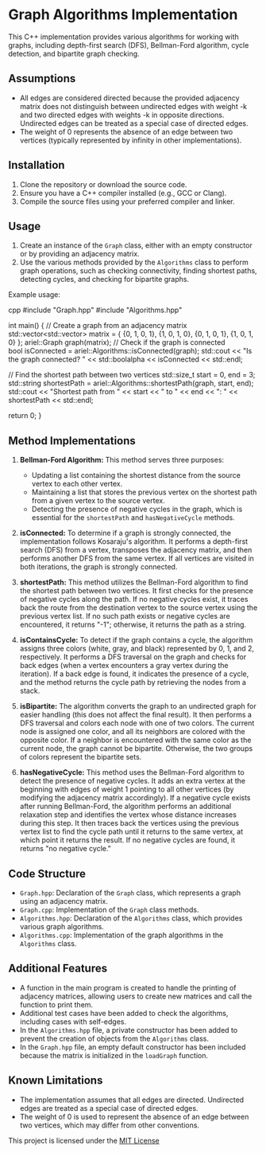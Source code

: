 # Graph Algorithms Implementation

This C++ implementation provides various algorithms for working with graphs, including depth-first search (DFS), Bellman-Ford algorithm, cycle detection, and bipartite graph checking.

## Assumptions

- All edges are considered directed because the provided adjacency matrix does not distinguish between undirected edges with weight -k and two directed edges with weights -k in opposite directions. Undirected edges can be treated as a special case of directed edges.
- The weight of 0 represents the absence of an edge between two vertices (typically represented by infinity in other implementations).

## Installation

1. Clone the repository or download the source code.
2. Ensure you have a C++ compiler installed (e.g., GCC or Clang).
3. Compile the source files using your preferred compiler and linker.

## Usage

1. Create an instance of the `Graph` class, either with an empty constructor or by providing an adjacency matrix.
2. Use the various methods provided by the `Algorithms` class to perform graph operations, such as checking connectivity, finding shortest paths, detecting cycles, and checking for bipartite graphs.

Example usage:

cpp
#include "Graph.hpp"
#include "Algorithms.hpp"

int main() {
    // Create a graph from an adjacency matrix
    std::vector<std::vector<int>> matrix = {
        {0, 1, 0, 1},
        {1, 0, 1, 0},
        {0, 1, 0, 1},
        {1, 0, 1, 0}
    };
    ariel::Graph graph(matrix);
    // Check if the graph is connected  
    bool isConnected = ariel::Algorithms::isConnected(graph);
    std::cout << "Is the graph connected? " << std::boolalpha << isConnected << std::endl;

   // Find the shortest path between two vertices 
    std::size_t start = 0, end = 3;
    std::string shortestPath = ariel::Algorithms::shortestPath(graph, start, end);
    std::cout << "Shortest path from " << start << " to " << end << ": " << shortestPath << std::endl;

  return 0;
}


## Method Implementations

1. **Bellman-Ford Algorithm:** This method serves three purposes:
   - Updating a list containing the shortest distance from the source vertex to each other vertex.
   - Maintaining a list that stores the previous vertex on the shortest path from a given vertex to the source vertex.
   - Detecting the presence of negative cycles in the graph, which is essential for the `shortestPath` and `hasNegativeCycle` methods.

2. **isConnected:** To determine if a graph is strongly connected, the implementation follows Kosaraju's algorithm. It performs a depth-first search (DFS) from a vertex, transposes the adjacency matrix, and then performs another DFS from the same vertex. If all vertices are visited in both iterations, the graph is strongly connected.

3. **shortestPath:** This method utilizes the Bellman-Ford algorithm to find the shortest path between two vertices. It first checks for the presence of negative cycles along the path. If no negative cycles exist, it traces back the route from the destination vertex to the source vertex using the previous vertex list. If no such path exists or negative cycles are encountered, it returns "-1"; otherwise, it returns the path as a string.

4. **isContainsCycle:** To detect if the graph contains a cycle, the algorithm assigns three colors (white, gray, and black) represented by 0, 1, and 2, respectively. It performs a DFS traversal on the graph and checks for back edges (when a vertex encounters a gray vertex during the iteration). If a back edge is found, it indicates the presence of a cycle, and the method returns the cycle path by retrieving the nodes from a stack.

5. **isBipartite:** The algorithm converts the graph to an undirected graph for easier handling (this does not affect the final result). It then performs a DFS traversal and colors each node with one of two colors. The current node is assigned one color, and all its neighbors are colored with the opposite color. If a neighbor is encountered with the same color as the current node, the graph cannot be bipartite. Otherwise, the two groups of colors represent the bipartite sets.

6. **hasNegativeCycle:** This method uses the Bellman-Ford algorithm to detect the presence of negative cycles. It adds an extra vertex at the beginning with edges of weight 1 pointing to all other vertices (by modifying the adjacency matrix accordingly). If a negative cycle exists after running Bellman-Ford, the algorithm performs an additional relaxation step and identifies the vertex whose distance increases during this step. It then traces back the vertices using the previous vertex list to find the cycle path until it returns to the same vertex, at which point it returns the result. If no negative cycles are found, it returns "no negative cycle."

## Code Structure

- `Graph.hpp`: Declaration of the `Graph` class, which represents a graph using an adjacency matrix.
- `Graph.cpp`: Implementation of the `Graph` class methods.
- `Algorithms.hpp`: Declaration of the `Algorithms` class, which provides various graph algorithms.
- `Algorithms.cpp`: Implementation of the graph algorithms in the `Algorithms` class.

## Additional Features

- A function in the main program is created to handle the printing of adjacency matrices, allowing users to create new matrices and call the function to print them.
- Additional test cases have been added to check the algorithms, including cases with self-edges.
- In the `Algorithms.hpp` file, a private constructor has been added to prevent the creation of objects from the `Algorithms` class.
- In the `Graph.hpp` file, an empty default constructor has been included because the matrix is initialized in the `loadGraph` function.

## Known Limitations

- The implementation assumes that all edges are directed. Undirected edges are treated as a special case of directed edges.
- The weight of 0 is used to represent the absence of an edge between two vertices, which may differ from other conventions.

This project is licensed under the [MIT License](LICENSE)
